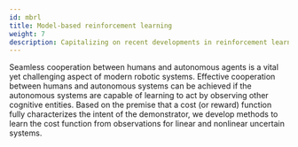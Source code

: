 ```yaml
---
id: mbrl
title: Model-based reinforcement learning
weight: 7
description: Capitalizing on recent developments in reinforcement learning in continuous time and space, we develop novel model-based reinforcement learning methods that vastly improve data efficiency and usefulness for online optimal feedback control.
---
```

Seamless cooperation between humans and autonomous agents is a vital yet challenging aspect of modern robotic systems. Effective cooperation between humans and autonomous systems can be achieved if the autonomous systems are capable of learning to act by observing other cognitive entities. Based on the premise that a cost (or reward) function fully characterizes the intent of the demonstrator, we develop methods to learn the cost function from observations for linear and nonlinear uncertain systems.